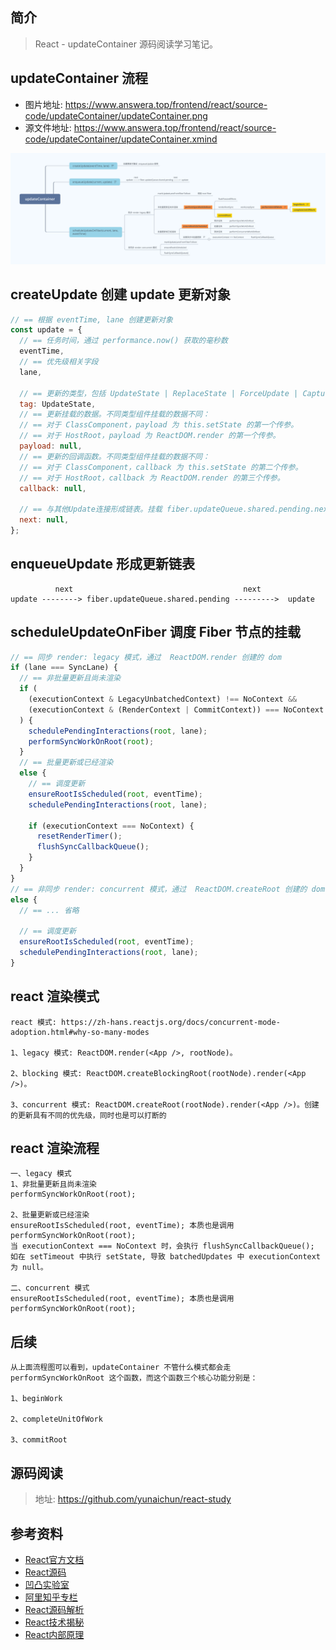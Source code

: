 ## 简介

> React - updateContainer 源码阅读学习笔记。

## updateContainer 流程

- 图片地址: https://www.answera.top/frontend/react/source-code/updateContainer/updateContainer.png
- 源文件地址: https://www.answera.top/frontend/react/source-code/updateContainer/updateContainer.xmind

![updateContainer](./updateContainer.png)

## createUpdate 创建 update 更新对象

```js
// == 根据 eventTime, lane 创建更新对象
const update = {
  // == 任务时间，通过 performance.now() 获取的毫秒数
  eventTime,
  // == 优先级相关字段
  lane,

  // == 更新的类型，包括 UpdateState | ReplaceState | ForceUpdate | CaptureUpdate
  tag: UpdateState,
  // == 更新挂载的数据。不同类型组件挂载的数据不同：
  // == 对于 ClassComponent，payload 为 this.setState 的第一个传参。
  // == 对于 HostRoot，payload 为 ReactDOM.render 的第一个传参。
  payload: null,
  // == 更新的回调函数。不同类型组件挂载的数据不同：
  // == 对于 ClassComponent，callback 为 this.setState 的第二个传参。
  // == 对于 HostRoot，callback 为 ReactDOM.render 的第三个传参。
  callback: null,

  // == 与其他Update连接形成链表。挂载 fiber.updateQueue.shared.pending.next
  next: null,
};
```

## enqueueUpdate 形成更新链表

```
          next                                      next
update --------> fiber.updateQueue.shared.pending --------->  update
```

## scheduleUpdateOnFiber 调度 Fiber 节点的挂载

```js
// == 同步 render: legacy 模式，通过  ReactDOM.render 创建的 dom
if (lane === SyncLane) {
  // == 非批量更新且尚未渲染
  if (
    (executionContext & LegacyUnbatchedContext) !== NoContext &&
    (executionContext & (RenderContext | CommitContext)) === NoContext
  ) {
    schedulePendingInteractions(root, lane);
    performSyncWorkOnRoot(root);
  }
  // == 批量更新或已经渲染
  else {
    // == 调度更新
    ensureRootIsScheduled(root, eventTime);
    schedulePendingInteractions(root, lane);

    if (executionContext === NoContext) {
      resetRenderTimer();
      flushSyncCallbackQueue();
    }
  }
}
// == 非同步 render: concurrent 模式，通过  ReactDOM.createRoot 创建的 dom
else {
  // == ... 省略

  // == 调度更新
  ensureRootIsScheduled(root, eventTime);
  schedulePendingInteractions(root, lane);
}
```

## react 渲染模式

```
react 模式: https://zh-hans.reactjs.org/docs/concurrent-mode-adoption.html#why-so-many-modes

1、legacy 模式: ReactDOM.render(<App />, rootNode)。

2、blocking 模式: ReactDOM.createBlockingRoot(rootNode).render(<App />)。

3、concurrent 模式: ReactDOM.createRoot(rootNode).render(<App />)。创建的更新具有不同的优先级，同时也是可以打断的
```

## react 渲染流程

```
一、legacy 模式
1、非批量更新且尚未渲染
performSyncWorkOnRoot(root);

2、批量更新或已经渲染
ensureRootIsScheduled(root, eventTime); 本质也是调用 performSyncWorkOnRoot(root);
当 executionContext === NoContext 时，会执行 flushSyncCallbackQueue();
如在 setTimeout 中执行 setState, 导致 batchedUpdates 中 executionContext 为 null。

二、concurrent 模式
ensureRootIsScheduled(root, eventTime); 本质也是调用 performSyncWorkOnRoot(root);
```

## 后续

```
从上面流程图可以看到，updateContainer 不管什么模式都会走 performSyncWorkOnRoot 这个函数，而这个函数三个核心功能分别是：

1、beginWork

2、completeUnitOfWork

3、commitRoot
```

## 源码阅读

> 地址: https://github.com/yunaichun/react-study

## 参考资料

- [React官方文档](https://reactjs.org)
- [React源码](https://github.com/facebook/react/tree/8b2d3783e58d1acea53428a10d2035a8399060fe)
- [凹凸实验室](https://aotu.io/notes/2020/11/12/react-indoor/index.html)
- [阿里知乎专栏](https://zhuanlan.zhihu.com/purerender)
- [React源码解析](https://react.jokcy.me/)
- [React技术揭秘](https://react.iamkasong.com/)
- [React内部原理](http://tcatche.site/2017/07/react-internals-part-one-basic-rendering/)

